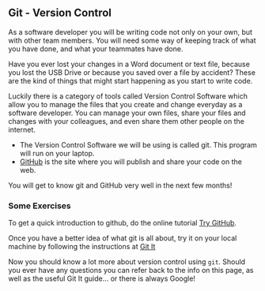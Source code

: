 ## Git - Version Control

As a software developer you will be writing code not only on your own, but with other team members. You will need some way of keeping track of what you have done, and what your teammates have done.

Have you ever lost your changes in a Word document or text file, because you lost the USB Drive or because you saved over a file by accident? These are the kind of things that might start happening as you start to write code.

Luckily there is a category of tools called Version Control Software which allow you to manage the files that you create and change everyday as a software developer.
You can manage your own files, share your files and changes with your colleagues, and even share them other people on the internet.

* The Version Control Software we will be using is called git. This program will run on your laptop.
* [GitHub](http://github.com) is the site where you will publish and share your code on the web.

You will get to know git and GitHub very well in the next few months!

### Some Exercises

To get a quick introduction to github, do the online tutorial [Try GitHub](https://try.github.io).

Once you have a better idea of what git is all about, try it on your local machine by following the instructions at [Git It](https://github.com/jlord/git-it)

Now you should know a lot more about version control using `git`. Should you ever have any questions you can refer back to the info on this page, as well as the useful Git It guide... or there is always Google!
